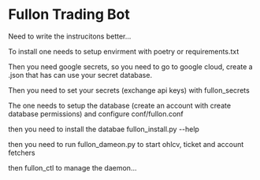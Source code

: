 # Fullon Trading Bot

Need to write the instrucitons better...

To install one needs to setup envirment with poetry or requirements.txt

Then you need google secrets, so you need to go to google cloud, create a .json that has can use your secret database.

Then you need to set your secrets (exchange api keys) with fullon_secrets

The one needs to setup the database  (create an account with create database permissions) and configure conf/fullon.conf 

then you need to install the databae fullon_install.py --help

then you need to run fullon_dameon.py to start ohlcv, ticket and account fetchers

then fullon_ctl to manage the daemon...

